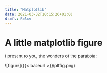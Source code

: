 ```yaml
---
title: "Matplotlib"
date: 2021-03-02T10:15:26+01:00
draft: False
---
```


# A little matplotlib figure

I present to you, the wonders of the parabola:

![figure]({{< baseurl >}}/pltfig.png)

